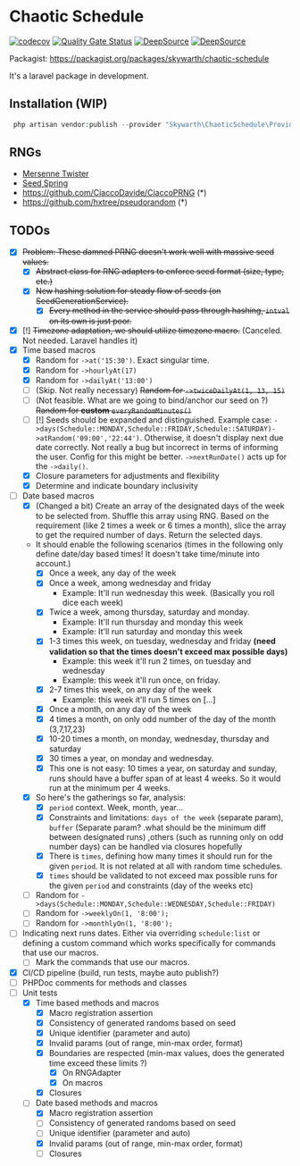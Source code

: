 # Chaotic Schedule

[![codecov](https://codecov.io/gh/skywarth/chaotic-schedule/graph/badge.svg?token=GNSG586LG2)](https://codecov.io/gh/skywarth/chaotic-schedule)
[![Quality Gate Status](https://sonarcloud.io/api/project_badges/measure?project=skywarth_chaotic-schedule&metric=alert_status)](https://sonarcloud.io/summary/new_code?id=skywarth_chaotic-schedule)
[![DeepSource](https://app.deepsource.com/gh/skywarth/chaotic-schedule.svg/?label=active+issues&show_trend=true&token=klpu6ClKPxNZm4A8fTPx8fJU)](https://app.deepsource.com/gh/skywarth/chaotic-schedule/?ref=repository-badge)
[![DeepSource](https://app.deepsource.com/gh/skywarth/chaotic-schedule.svg/?label=resolved+issues&show_trend=true&token=klpu6ClKPxNZm4A8fTPx8fJU)](https://app.deepsource.com/gh/skywarth/chaotic-schedule/?ref=repository-badge)

Packagist: https://packagist.org/packages/skywarth/chaotic-schedule

It's a laravel package in development.


## Installation (WIP)

```php
 php artisan vendor:publish --provider "Skywarth\ChaoticSchedule\Providers\ChaoticScheduleServiceProvider" --tag="config"
```

## RNGs

- [Mersenne Twister](https://github.com/ruafozy/php-mersenne-twister)
- [Seed Spring](https://github.com/paragonie/seedspring)
- https://github.com/CiaccoDavide/CiaccoPRNG (*)
- https://github.com/hxtree/pseudorandom (*)

## TODOs

- [X] ~~Problem: These damned PRNG doesn't work well with massive seed values.~~
  - [X] ~~Abstract class for RNG adapters to enforce seed format (size, type, etc.)~~
  - [X] ~~New hashing solution for steady flow of seeds (on SeedGenerationService).~~
    - [X] ~~Every method in the service should pass through hashing, `intval` on its own is just poor.~~
- [X] [!] ~~Timezone adaptation, we should utilize timezone macro.~~ (Canceled. Not needed. Laravel handles it)
- [X] Time based macros
  - [X] Random for `->at('15:30')`. Exact singular time.
  - [X] Random for `->hourlyAt(17)`
  - [X] Random for `->dailyAt('13:00')` 
  - [ ] (Skip. Not really necessary) ~~Random for `->twiceDailyAt(1, 13, 15)`~~ 
  - [ ] (Not feasible. What are we going to bind/anchor our seed on ?) ~~Random for **custom** `everyRandomMinutes()`~~
  - [ ] [!] Seeds should be expanded and distinguished.
      Example case: `->days(Schedule::MONDAY,Schedule::FRIDAY,Schedule::SATURDAY)->atRandom('09:00','22:44')`. Otherwise, it doesn't display next due date correctly. Not really a bug but incorrect in terms of informing the user.
      Config for this might be better. `->nextRunDate()` acts up for the `->daily()`.
  - [X] Closure parameters for adjustments and flexibility
  - [X] Determine and indicate boundary inclusivity
- [ ] Date based macros
  - [X] (Changed a bit) Create an array of the designated days of the week to be selected from.
    Shuffle this array using RNG.
    Based on the requirement (like 2 times a week or 6 times a month), slice the array to get the required number of days.
    Return the selected days.
  - It should enable the following scenarios (times in the following only define date/day based times! It doesn't take time/minute into account.)
    - [X] Once a week, any day of the week
    - [X] Once a week, among wednesday and friday
      - Example: It'll run wednesday this week. (Basically you roll dice each week)
    - [X] Twice a week, among thursday, saturday and monday.
      - Example: It'll run thursday and monday this week
      - Example: It'll run saturday and monday this week
    - [X] 1-3 times this week, on tuesday, wednesday and friday **(need validation so that the times doesn't exceed max possible days)**
      - Example: this week it'll run 2 times, on tuesday and wednesday
      - Example: this week it'll run once, on friday.
    - [X] 2-7 times this week, on any day of the week
      - Example: this week it'll run 5 times on [...]
    - [X] Once a month, on any day of the week
    - [X] 4 times a month, on only odd number of the day of the month (3,7,17,23)
    - [X] 10-20 times a month, on monday, wednesday, thursday and saturday
    - [X] 30 times a year, on monday and wednesday.
    - [X] This one is not easy: 10 times a year, on saturday and sunday, runs should have a buffer span of at least 4 weeks. So it would run at the minimum per 4 weeks.
  - [X] So here's the gatherings so far, analysis:
    - [X] `period` context. Week, month, year...
    - [X] Constraints and limitations: `days of the week` (separate param), `buffer` (Separate param? .what should be the minimum diff between designated runs) ,others (such as running only on odd number days) can be handled via closures hopefully  
    - [X] There is `times`, defining how many times it should run for the given `period`. It is not related at all with random time schedules.
    - [X] `times` should be validated to not exceed max possible runs for the given `period` and constraints (day of the weeks etc)
  - [ ] Random for `->days(Schedule::MONDAY,Schedule::WEDNESDAY,Schedule::FRIDAY)` 
  - [ ] Random for `->weeklyOn(1, '8:00');`
  - [ ] Random for `->monthlyOn(1, '8:00');`
- [ ] Indicating next runs dates. Either via overriding `schedule:list` or defining a custom command which works specifically for commands that use our macros.
  - [ ] Mark the commands that use our macros.
- [X] CI/CD pipeline (build, run tests, maybe auto publish?)
- [ ] PHPDoc comments for methods and classes
- [ ] Unit tests
  - [X] Time based methods and macros
    - [X] Macro registration assertion
    - [X] Consistency of generated randoms based on seed
    - [X] Unique identifier (parameter and auto)
    - [X] Invalid params (out of range, min-max order, format)
    - [X] Boundaries are respected (min-max values, does the generated time exceed these limits ?)
      - [X] On RNGAdapter
      - [X] On macros
    - [X] Closures
  - [ ] Date based methods and macros
    - [X] Macro registration assertion
    - [ ] Consistency of generated randoms based on seed
    - [ ] Unique identifier (parameter and auto)
    - [X] Invalid params (out of range, min-max order, format)
    - [ ] Closures
